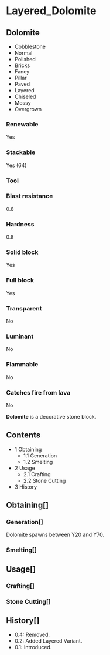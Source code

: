# Layered_Dolomite

## Dolomite

- Cobblestone
- Normal
- Polished
- Bricks
- Fancy
- Pillar
- Paved
- Layered
- Chiseled
- Mossy
- Overgrown

### Renewable

Yes

### Stackable

Yes (64)

### Tool

### Blast resistance

0.8

### Hardness

0.8

### Solid block

Yes

### Full block

Yes

### Transparent

No

### Luminant

No

### Flammable

No

### Catches fire from lava

No

**Dolomite** is a decorative stone block.

## Contents

- 1 Obtaining
    - 1.1 Generation
    - 1.2 Smelting
- 2 Usage
    - 2.1 Crafting
    - 2.2 Stone Cutting
- 3 History

## Obtaining[]

### Generation[]

Dolomite spawns between Y20 and Y70.

### Smelting[]

## Usage[]

### Crafting[]

### Stone Cutting[]

## History[]

- 0.4: Removed.
- 0.2: Added Layered Variant.
- 0.1: Introduced.